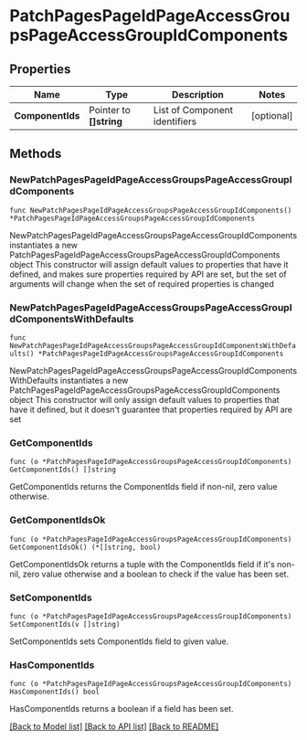 # PatchPagesPageIdPageAccessGroupsPageAccessGroupIdComponents

## Properties

Name | Type | Description | Notes
------------ | ------------- | ------------- | -------------
**ComponentIds** | Pointer to **[]string** | List of Component identifiers | [optional] 

## Methods

### NewPatchPagesPageIdPageAccessGroupsPageAccessGroupIdComponents

`func NewPatchPagesPageIdPageAccessGroupsPageAccessGroupIdComponents() *PatchPagesPageIdPageAccessGroupsPageAccessGroupIdComponents`

NewPatchPagesPageIdPageAccessGroupsPageAccessGroupIdComponents instantiates a new PatchPagesPageIdPageAccessGroupsPageAccessGroupIdComponents object
This constructor will assign default values to properties that have it defined,
and makes sure properties required by API are set, but the set of arguments
will change when the set of required properties is changed

### NewPatchPagesPageIdPageAccessGroupsPageAccessGroupIdComponentsWithDefaults

`func NewPatchPagesPageIdPageAccessGroupsPageAccessGroupIdComponentsWithDefaults() *PatchPagesPageIdPageAccessGroupsPageAccessGroupIdComponents`

NewPatchPagesPageIdPageAccessGroupsPageAccessGroupIdComponentsWithDefaults instantiates a new PatchPagesPageIdPageAccessGroupsPageAccessGroupIdComponents object
This constructor will only assign default values to properties that have it defined,
but it doesn't guarantee that properties required by API are set

### GetComponentIds

`func (o *PatchPagesPageIdPageAccessGroupsPageAccessGroupIdComponents) GetComponentIds() []string`

GetComponentIds returns the ComponentIds field if non-nil, zero value otherwise.

### GetComponentIdsOk

`func (o *PatchPagesPageIdPageAccessGroupsPageAccessGroupIdComponents) GetComponentIdsOk() (*[]string, bool)`

GetComponentIdsOk returns a tuple with the ComponentIds field if it's non-nil, zero value otherwise
and a boolean to check if the value has been set.

### SetComponentIds

`func (o *PatchPagesPageIdPageAccessGroupsPageAccessGroupIdComponents) SetComponentIds(v []string)`

SetComponentIds sets ComponentIds field to given value.

### HasComponentIds

`func (o *PatchPagesPageIdPageAccessGroupsPageAccessGroupIdComponents) HasComponentIds() bool`

HasComponentIds returns a boolean if a field has been set.


[[Back to Model list]](../README.md#documentation-for-models) [[Back to API list]](../README.md#documentation-for-api-endpoints) [[Back to README]](../README.md)


